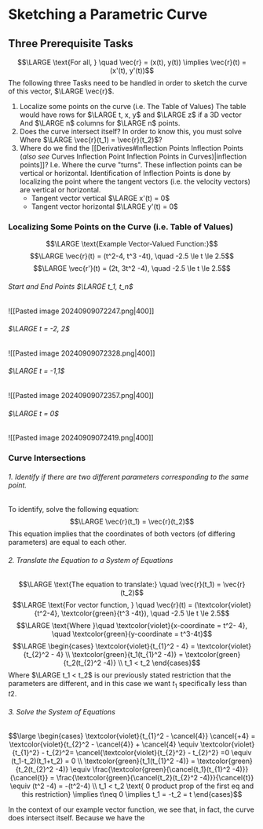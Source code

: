 # Sketching a Parametric Curve
## Three Prerequisite Tasks
$$\LARGE \text{For all, } \quad \vec{r} = (x(t), y(t)) \implies \vec{r}(t) = (x'(t), y'(t))$$
The following three Tasks need to be handled in order to sketch the curve of this vector, $\LARGE \vec{r}$. 
1. Localize some points on the curve (i.e. The Table of Values)
	The table would have rows for $\LARGE t, x, y$ and $\LARGE z$ if a 3D vector
		And $\LARGE n$ columns for $\LARGE n$ points.
1. Does the curve intersect itself? 
	In order to know this, you must solve Where $\LARGE \vec{r}(t_1) = \vec{r}(t_2)$?
3. Where do we find the [[Derivatives#Inflection Points Inflection Points (*also see* Curves Inflection Point Inflection Points in Curves)|inflection points]]?
	I.e. Where the curve "turns".
		These inflection points can be vertical or horizontal.
	Identification of Inflection Points is done by localizing the point where the tangent vectors (i.e. the velocity vectors) are vertical or horizontal.
	- Tangent vector vertical $\LARGE x'(t) = 0$ 
	- Tangent vector horizontal $\LARGE y'(t) = 0$
### Localizing Some Points on the Curve (i.e. Table of Values)
$$\LARGE \text{Example Vector-Valued Function:}$$
$$\LARGE \vec{r}(t) = (t^2-4, t^3 -4t), \quad -2.5 \le t \le 2.5$$
$$\LARGE \vec{r'}(t) = (2t, 3t^2 -4), \quad -2.5 \le t \le 2.5$$
###### Start and End Points $\LARGE t_1, t_n$
![[Pasted image 20240909072247.png|400]]
###### $\LARGE t = -2, 2$
![[Pasted image 20240909072328.png|400]]
###### $\LARGE t = -1,1$
![[Pasted image 20240909072357.png|400]]
###### $\LARGE t = 0$
![[Pasted image 20240909072419.png|400]]
### Curve Intersections
###### 1. Identify if there are two different parameters corresponding to the same point.
To identify, solve the following equation:
$$\LARGE \vec{r}(t_1) = \vec{r}(t_2)$$
This equation implies that the coordinates of both vectors (of differing parameters) are equal to each other.
###### 2. Translate the Equation to a System of Equations
$$\LARGE \text{The equation to translate:} \quad \vec{r}(t_1) = \vec{r}(t_2)$$
$$\LARGE \text{For vector function, } \quad \vec{r}(t) = (\textcolor{violet}{t^2-4}, \textcolor{green}{t^3 -4t}), \quad -2.5 \le t \le 2.5$$
$$\LARGE \text{Where }\quad \textcolor{violet}{x-coordinate = t^2- 4}, \quad \textcolor{green}{y-coordinate = t^3-4t}$$
$$\LARGE \begin{cases} \textcolor{violet}{t_{1}^2 - 4} = \textcolor{violet}{t_{2}^2 - 4} \\ \textcolor{green}{t_1(t_{1}^2 -4)} = \textcolor{green}{t_2(t_{2}^2 -4)} \\ t_1 < t_2 \end{cases}$$
Where $\LARGE t_1 < t_2$ is our previously stated restriction that the parameters are different, and in this case we want $t_1$ specifically less than $t2$.
###### 3. Solve the System of Equations
$$\large \begin{cases}
\textcolor{violet}{t_{1}^2 - \cancel{4}} \cancel{+4} = \textcolor{violet}{t_{2}^2 - \cancel{4}} + \cancel{4} \equiv \textcolor{violet}{t_{1}^2} - t_{2}^2= \cancel{\textcolor{violet}{t_{2}^2} - t_{2}^2} =0 \equiv (t_1-t_2)(t_1+t_2) = 0
\\ \textcolor{green}{t_1(t_{1}^2 -4)} = \textcolor{green}{t_2(t_{2}^2 -4)} \equiv \frac{\textcolor{green}{\cancel{t_1}(t_{1}^2 -4)}}{\cancel{t}} = \frac{\textcolor{green}{\cancel{t_2}(t_{2}^2 -4)}}{\cancel{t}}  \equiv (t^2 -4) = -(t^2-4)
\\ t_1 < t_2  \text{ 0 product prop of the first eq and this restriction}  \implies t\neq 0 \implies t_1 = -t_2 = t
\end{cases}$$


In the context of our example vector function, we see that, in fact, the curve does intersect itself.
	Because we have the 